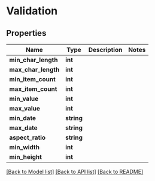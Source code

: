 # Validation

## Properties
Name | Type | Description | Notes
------------ | ------------- | ------------- | -------------
**min_char_length** | **int** |  | 
**max_char_length** | **int** |  | 
**min_item_count** | **int** |  | 
**max_item_count** | **int** |  | 
**min_value** | **int** |  | 
**max_value** | **int** |  | 
**min_date** | **string** |  | 
**max_date** | **string** |  | 
**aspect_ratio** | **string** |  | 
**min_width** | **int** |  | 
**min_height** | **int** |  | 

[[Back to Model list]](../README.md#documentation-for-models) [[Back to API list]](../README.md#documentation-for-api-endpoints) [[Back to README]](../README.md)


